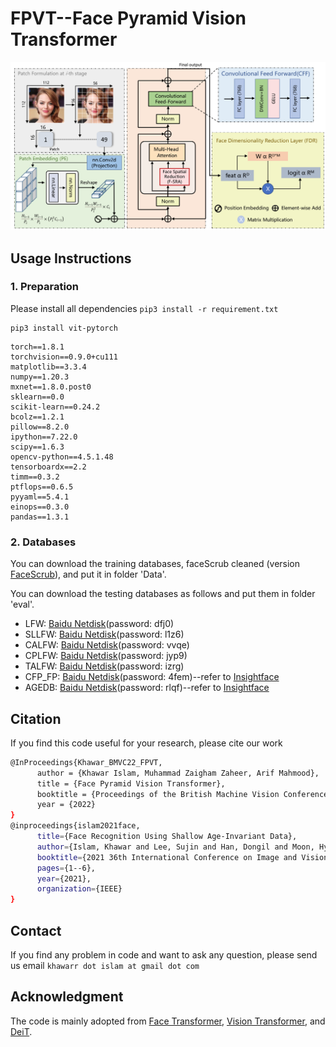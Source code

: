 # FPVT--Face Pyramid Vision Transformer
![arch](https://github.com/khawar-islam/FPVT_BMVC22/blob/main/fpvt.png)

## Usage Instructions

### 1. Preparation
Please install all dependencies  ```pip3 install -r requirement.txt```
```
pip3 install vit-pytorch
```
```
torch==1.8.1
torchvision==0.9.0+cu111
matplotlib==3.3.4
numpy==1.20.3
mxnet==1.8.0.post0
sklearn==0.0
scikit-learn==0.24.2
bcolz==1.2.1
pillow==8.2.0
ipython==7.22.0
scipy==1.6.3
opencv-python==4.5.1.48
tensorboardx==2.2
timm==0.3.2
ptflops==0.6.5
pyyaml==5.4.1
einops==0.3.0
pandas==1.3.1
```

### 2. Databases
You can download the training databases, faceScrub cleaned (version [FaceScrub](https://drive.google.com/file/d/1tr0fDodEk3CRaUhl9SlhC173IiWpGIUn/view?usp=sharing)), and put it in folder 'Data'. 

You can download the testing databases as follows and put them in folder 'eval'. 

- LFW: [Baidu Netdisk](https://pan.baidu.com/s/1WwFA1lS1_6elleu6kxMGDQ)(password: dfj0) 
- SLLFW: [Baidu Netdisk](https://pan.baidu.com/s/19lb0f9ZkAunKDpTzhJQUag)(password: l1z6)
- CALFW: [Baidu Netdisk](https://pan.baidu.com/s/1QyjRZNE0chm9BmobE2iOHQ)(password: vvqe)
- CPLFW: [Baidu Netdisk](https://pan.baidu.com/s/1ZmnIBu1IwBq6pPBGByxeyw)(password: jyp9)
- TALFW: [Baidu Netdisk](https://pan.baidu.com/s/1p-qhd2IdV9Gx6F6WaPhe5Q)(password: izrg) 
- CFP_FP: [Baidu Netdisk](https://pan.baidu.com/s/1lID0Oe9zE6RvlAdhtBlP1w)(password: 4fem)--refer to [Insightface](https://github.com/deepinsight/insightface/)
- AGEDB: [Baidu Netdisk](https://pan.baidu.com/s/1vf08K1C5CSF4w0YpF5KEww)(password: rlqf)--refer to [Insightface](https://github.com/deepinsight/insightface/)

## Citation
If you find this code useful for your research, please cite our work

```bash
@InProceedings{Khawar_BMVC22_FPVT,
      author = {Khawar Islam, Muhammad Zaigham Zaheer, Arif Mahmood},
      title = {Face Pyramid Vision Transformer},
      booktitle = {Proceedings of the British Machine Vision Conference},
      year = {2022}
}
@inproceedings{islam2021face,
      title={Face Recognition Using Shallow Age-Invariant Data},
      author={Islam, Khawar and Lee, Sujin and Han, Dongil and Moon, Hyeonjoon},
      booktitle={2021 36th International Conference on Image and Vision Computing New Zealand (IVCNZ)},
      pages={1--6},
      year={2021},
      organization={IEEE}
}
```
## Contact
If you find any problem in code and want to ask any question, please send us email
```khawarr dot islam at gmail dot com```

## Acknowledgment
The code is mainly adopted from [Face Transformer](https://github.com/zhongyy/Face-Transformer), [Vision Transformer](https://github.com/lucidrains/vit-pytorch), and [DeiT](https://github.com/facebookresearch/deit).
